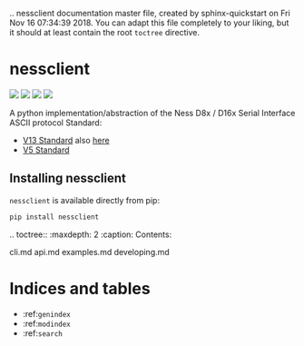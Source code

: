 .. nessclient documentation master file, created by
   sphinx-quickstart on Fri Nov 16 07:34:39 2018.
   You can adapt this file completely to your liking, but it should at least
   contain the root `toctree` directive.

# nessclient

[![](https://travis-ci.org/nickw444/nessclient.svg?branch=master)](https://travis-ci.org/nickw444/nessclient)
[![](https://coveralls.io/repos/nickw444/nessclient/badge.svg)](https://coveralls.io/r/nickw444/nessclient)
[![](https://img.shields.io/pypi/v/nessclient.svg)](https://pypi.python.org/pypi/nessclient/)
[![](https://readthedocs.org/projects/nessclient/badge/?version=latest&style=flat)](https://nessclient.readthedocs.io/en/latest/)

A python implementation/abstraction of the Ness D8x / D16x Serial Interface ASCII protocol Standard:
* [V13 Standard](https://github.com/mekatrol/ness-alarm/blob/main/Ness_D8-D16_ASCII_protocol_rev13.pdf) also [here](https://drive.google.com/file/d/1vl8Gs1GY-gKAPSiU8yjCzrgQxm8ybhQh/view)
* [V5 Standard](https://web.archive.org/web/20201029112844/http://www.nesscorporation.com/Software/Ness_D8-D16_ASCII_protocol.pdf)



## Installing nessclient

`nessclient` is available directly from pip:

```sh
pip install nessclient
```

.. toctree::
   :maxdepth: 2
   :caption: Contents:
   
   cli.md
   api.md
   examples.md
   developing.md

# Indices and tables

* :ref:`genindex`
* :ref:`modindex`
* :ref:`search`
